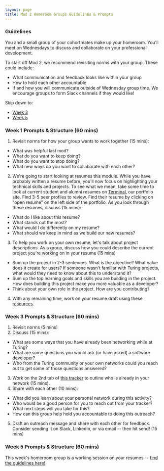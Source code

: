```yaml
---
layout: page
title: Mod 2 Homeroom Groups Guidelines & Prompts
---
```


### Guidelines
You and a small group of your cohortmates make up your homeroom. You'll meet on Wednesdays to discuss and collaborate on your professional development.

To start off Mod 2, we recommend revisiting norms with your group. These could include:

* What communication and feedback looks like within your group
* How to hold each other accountable
* If and how you will communicate outside of Wednesday group time. We encourage groups to form Slack channels if they would like!

Skip down to:
* [Week 3](#week-3)
* [Week 5](#week-5)

### Week 1 Prompts & Structure (60 mins)
1. Revisit norms for how your group wants to work together (15 mins):
  * What was helpful last mod?
  * What do you want to keep doing?
  * What do you want to stop doing?
  * What new ways do you want to collaborate with each other?

2. We're going to start looking at resumes this module. While you have probably written a resume before, you'll now focus on highlighting your technical skills and projects. To see what we mean, take some time to look at current student and alumni resumes on [Terminal](https://terminal.turing.edu), our portfolio site. Find 3-5 peer profiles to review. Find their resume by clicking on "open resume" on the left side of the portfolio. As you look through these resumes, discuss (15 mins):
  * What do I like about this resume?
  * What stands out the most?
  * What would I do differently on my resume?
  * What should we keep in mind as we build our new resumes?

3. To help you work on your own resume, let's talk about project descriptions. As a group, discuss how you could describe the current project you're working on in your resume (15 mins) 
  * Sum up the project in 2-3 sentences. What is the objective? What value does it create for users? If someone wasn't familiar with Turing projects, what would they need to know about this to understand it?
  * Sum up the top learning goals and skills you are building in the project. How does building this project make you more valuable as a developer?
  * Think about your own role in the project. How are you contributing?

4. With any remaining time, work on your resume draft using these [resources](/resources/resume_resources).

### Week 3 Prompts & Structure (60 mins) <a name="week-3"></a>
1. Revisit norms (5 mins)
2. Discuss (15 mins):
  * What are some ways that you have already been networking while at Turing?
  * What are some questions you would ask (or have asked) a software developer?
  * Who from the Turing community or your own networks could you reach out to get some of those questions answered? 
3. Work on the 2nd tab of [this tracker](https://docs.google.com/spreadsheets/d/1C-JY4qBv4Dxc7A1DLvkiJ8IDJJvGR_uMHKztXL16nk8/edit?usp=sharing) to outline who is already in your network (15 mins).
4. Share with each other (10 mins):
  * What did you learn about your personal network during this activity?
  * Who would be a good person for you to reach out from your tracker? What next steps will you take for this?
  * How can this group help hold you accountable to doing this outreach?
5. Draft an outreach message and share with each other for feedback. Consider sending it on Slack, LinkedIn, or via email -- then hit send! (15 mins)

### Week 5 Prompts & Structure (60 mins) <a name="week-5"></a>
This week's homeroom group is a working session on your resumes -- [find the guidelines here!](/module_two/week_5_resume_workshop)

